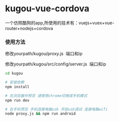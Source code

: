 # kugou-vue-cordova

一个仿照酷狗的app,所使用的技术有：vuejs+vuex+vue-router+nodejs+cordova

### 使用方法

修改yourpath/kugou/proxy.js  端口和ip

修改yourpath/kugou/src/config/server.js  端口和ip

``` bash
cd kugou

# 安装依赖
npm install

# 在浏览器中预览 请使用chrome切换成手机模式
npm run dev

# 在手机预览 手机连接电脑usb 开启usb调试 连接电脑wifi
node proxy.js && npm run android
```
